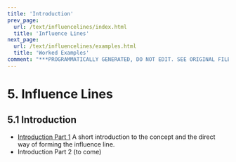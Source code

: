 ```yaml
---
title: 'Introduction'
prev_page:
  url: /text/influencelines/index.html
  title: 'Influence Lines'
next_page:
  url: /text/influencelines/examples.html
  title: 'Worked Examples'
comment: "***PROGRAMMATICALLY GENERATED, DO NOT EDIT. SEE ORIGINAL FILES IN /content***"
---
```

# 5. Influence Lines

## 5.1 Introduction

- [Introduction Part 1](../../images/influencelines/introduction/influence-lines-1.pdf) A short introduction to the concept and the direct way of forming the influence line.
- Introduction Part 2 (to come)
